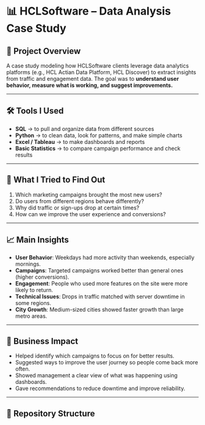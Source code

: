 # 📊 HCLSoftware – Data Analysis Case Study

## 🔎 Project Overview  
A case study modeling how HCLSoftware clients leverage data analytics platforms (e.g., HCL Actian Data Platform, HCL Discover) to extract insights from traffic and engagement data. The goal was to **understand user behavior, measure what is working, and suggest improvements.**  

---

## 🛠️ Tools I Used  
- **SQL** → to pull and organize data from different sources  
- **Python** → to clean data, look for patterns, and make simple charts  
- **Excel / Tableau** → to make dashboards and reports  
- **Basic Statistics** → to compare campaign performance and check results  

---

## 🎯 What I Tried to Find Out  
1. Which marketing campaigns brought the most new users?  
2. Do users from different regions behave differently?  
3. Why did traffic or sign-ups drop at certain times?  
4. How can we improve the user experience and conversions?  

---

## 📈 Main Insights  
- **User Behavior**: Weekdays had more activity than weekends, especially mornings.  
- **Campaigns**: Targeted campaigns worked better than general ones (higher conversions).  
- **Engagement**: People who used more features on the site were more likely to return.  
- **Technical Issues**: Drops in traffic matched with server downtime in some regions.  
- **City Growth**: Medium-sized cities showed faster growth than large metro areas.  

---

## 🚀 Business Impact  
- Helped identify which campaigns to focus on for better results.  
- Suggested ways to improve the user journey so people come back more often.  
- Showed management a clear view of what was happening using dashboards.  
- Gave recommendations to reduce downtime and improve reliability.  

---

## 📂 Repository Structure  
